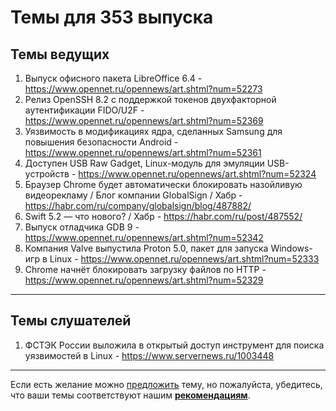 # Темы для 353 выпуска

## Темы ведущих

1. Выпуск офисного пакета LibreOffice 6.4 - https://www.opennet.ru/opennews/art.shtml?num=52273
1. Релиз OpenSSH 8.2 c поддержкой токенов двухфакторной аутентификации FIDO/U2F - https://www.opennet.ru/opennews/art.shtml?num=52369
1. Уязвимость в модификациях ядра, сделанных Samsung для повышения безопасности Android - https://www.opennet.ru/opennews/art.shtml?num=52361
1. Доступен USB Raw Gadget, Linux-модуль для эмуляции USB-устройств - https://www.opennet.ru/opennews/art.shtml?num=52324
1. Браузер Chrome будет автоматически блокировать назойливую видеорекламу / Блог компании GlobalSign / Хабр - https://habr.com/ru/company/globalsign/blog/487882/
1. Swift 5.2 — что нового? / Хабр - https://habr.com/ru/post/487552/
1. Выпуск отладчика GDB 9 - https://www.opennet.ru/opennews/art.shtml?num=52342
1. Компания Valve выпустила Proton 5.0, пакет для запуска Windows-игр в Linux - https://www.opennet.ru/opennews/art.shtml?num=52333
1. Chrome начнёт блокировать загрузку файлов по HTTP - https://www.opennet.ru/opennews/art.shtml?num=52329

---

##  Темы слушателей

1. ФСТЭК России выложила в открытый доступ инструмент для поиска уязвимостей в Linux - https://www.servernews.ru/1003448

---

Если есть желание можно [предложить](themes_from_listeners.md) тему, но пожалуйста, убедитесь, что ваши темы соответствуют нашим **[рекомендациям](Recommendations_for_the_proposed_topics.md)**.
